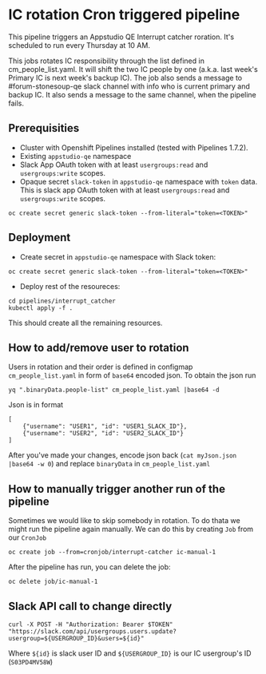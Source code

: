 # IC rotation Cron triggered pipeline

This pipeline triggers an Appstudio QE Interrupt catcher roration. It's scheduled to run every Thursday at 10 AM.

This jobs rotates IC responsibility through the list defined in cm_people_list.yaml. It will shift the two IC people by one (a.k.a. last week's Primary IC is next week's backup IC).
The job also sends a message to #forum-stonesoup-qe slack channel with info who is current primary and backup IC.
It also sends a message to the same channel, when the pipeline fails.

## Prerequisities
* Cluster with Openshift Pipelines installed (tested with Pipelines 1.7.2).
* Existing `appstudio-qe` namespace
* Slack App OAuth token with at least `usergroups:read` and `usergroups:write` scopes.
* Opaque secret `slack-token` in `appstudio-qe` namespace with `token` data. This is slack app OAuth token with at least `usergroups:read` and `usergroups:write` scopes.
```
oc create secret generic slack-token --from-literal="token=<TOKEN>"
```

## Deployment
* Create secret in `appstudio-qe` namespace with Slack token:
```
oc create secret generic slack-token --from-literal="token=<TOKEN>"
```
* Deploy rest of the resoureces: 
```
cd pipelines/interrupt_catcher
kubectl apply -f .
```
This should create all the remaining resources.
## How to add/remove user to rotation
Users in rotation and their order is defined in configmap `cm_people_list.yaml` in form of `base64` encoded json.
To obtain the json run
```
yq ".binaryData.people-list" cm_people_list.yaml |base64 -d
```
Json is in format 
```
[
    {"username": "USER1", "id": "USER1_SLACK_ID"},
    {"username": "USER2", "id": "USER2_SLACK_ID"}
]
```
After you've made your changes, encode json back (`cat myJson.json |base64 -w 0`) and replace `binaryData` in `cm_people_list.yaml`
## How to manually trigger another run of the pipeline
Sometimes we would like to skip somebody in rotation. To do thata we might run the pipeline again manually. We can do this by creating `Job` from our `CronJob`
```
oc create job --from=cronjob/interrupt-catcher ic-manual-1
```
After the pipeline has run, you can delete the job:
```
oc delete job/ic-manual-1
```
## Slack API call to change directly
```
curl -X POST -H "Authorization: Bearer $TOKEN" "https://slack.com/api/usergroups.users.update?usergroup=${USERGROUP_ID}&users=${id}"
```
Where `${id}` is slack user ID and `${USERGROUP_ID}` is our IC usergroup's ID (`S03PD4MV58W`)
